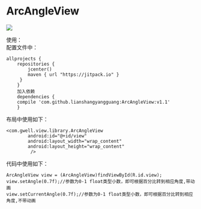 # ArcAngleView
[![](https://jitpack.io/v/lianshangyangguang/ArcAngleView.svg)](https://jitpack.io/#lianshangyangguang/ArcAngleView)  

使用：<br>
配置文件中：  
``` 
allprojects {
    repositories {
        jcenter()
        maven { url "https://jitpack.io" }
     }
    }                                          
    加入依赖
    dependencies {
    compile 'com.github.lianshangyangguang:ArcAngleView:v1.1'
    }
```

布局中使用如下：

```
<com.gwell.view.library.ArcAngleView
        android:id="@+id/view"
        android:layout_width="wrap_content"
        android:layout_height="wrap_content"
         />
```
代码中使用如下：

```
ArcAngleView view = (ArcAngleView)findViewById(R.id.view);
view.setAngle(0.7f);//参数为0-1 float类型小数，即可根据百分比转到相应角度,带动画
view.setCurrentAngle(0.7f);//参数为0-1 float类型小数，即可根据百分比转到相应角度,不带动画
  
  ```
  
